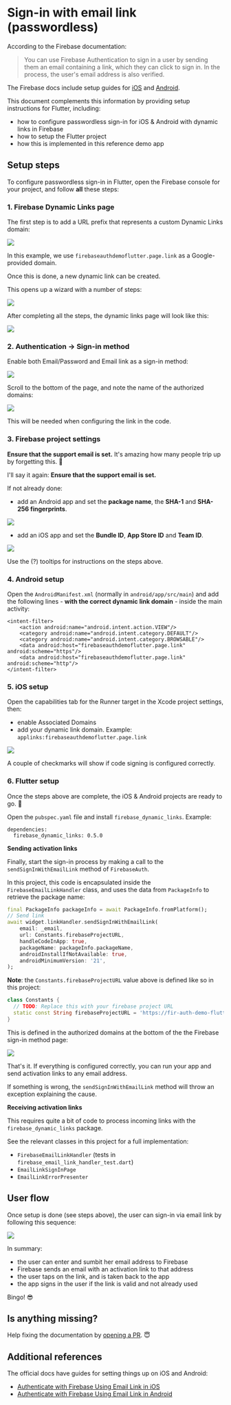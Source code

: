 # Sign-in with email link (passwordless)

According to the Firebase documentation:

> You can use Firebase Authentication to sign in a user by sending them an email containing a link, which they can click to sign in. In the process, the user's email address is also verified.

The Firebase docs include setup guides for [iOS](https://firebase.google.com/docs/auth/ios/email-link-auth) and [Android](https://firebase.google.com/docs/auth/android/email-link-auth).

This document complements this information by providing setup instructions for Flutter, including:

- how to configure passwordless sign-in for iOS & Android with dynamic links in Firebase
- how to setup the Flutter project
- how this is implemented in this reference demo app

## Setup steps

To configure passwordless sign-in in Flutter, open the Firebase console for your project, and follow **all** these steps:

### 1. Firebase Dynamic Links page

The first step is to add a URL prefix that represents a custom Dynamic Links domain:

![](email-link-url-prefix-wizard.png)

In this example, we use `firebaseauthdemoflutter.page.link` as a Google-provided domain.

Once this is done, a new dynamic link can be created.

This opens up a wizard with a number of steps:

![](email-link-dynamic-link-wizard.png)

After completing all the steps, the dynamic links page will look like this:

![](email-link-dynamic-link-created.png)

### 2. Authentication -> Sign-in method

Enable both Email/Password and Email link as a sign-in method:

![](email-link-enable-sign-in-method.png)

Scroll to the bottom of the page, and note the name of the authorized domains:

![](email-link-sign-in-associated-domains.png)

This will be needed when configuring the link in the code.

### 3. Firebase project settings

**Ensure that the support email is set.** It's amazing how many people trip up by forgetting this. 🤯

I'll say it again: **Ensure that the support email is set.**

If not already done:

- add an Android app and set the **package name**, the **SHA-1** and **SHA-256 fingerprints**.

![](email-link-android-settings.png)

- add an iOS app and set the **Bundle ID**, **App Store ID** and **Team ID**.

![](email-link-ios-settings.png)

Use the (?) tooltips for instructions on the steps above.

### 4. Android setup

Open the `AndroidManifest.xml` (normally in `android/app/src/main`) and add the following lines - **with the correct dynamic link domain** - inside the main activity:

```
<intent-filter>
    <action android:name="android.intent.action.VIEW"/>
    <category android:name="android.intent.category.DEFAULT"/>
    <category android:name="android.intent.category.BROWSABLE"/>
    <data android:host="firebaseauthdemoflutter.page.link" android:scheme="https"/>
    <data android:host="firebaseauthdemoflutter.page.link" android:scheme="http"/>
</intent-filter>
```

### 5. iOS setup

Open the capabilities tab for the Runner target in the Xcode project settings, then:

- enable Associated Domains
- add your dynamic link domain. Example: `applinks:firebaseauthdemoflutter.page.link`

![](email-link-xcode-associated-domains.png)

A couple of checkmarks will show if code signing is configured correctly.

### 6. Flutter setup

Once the steps above are complete, the iOS & Android projects are ready to go. 🚀

Open the `pubspec.yaml` file and install `firebase_dynamic_links`. Example:

```
dependencies:
  firebase_dynamic_links: 0.5.0
```

**Sending activation links**

Finally, start the sign-in process by making a call to the `sendSignInWithEmailLink` method of `FirebaseAuth`.

In this project, this code is encapsulated inside the `FirebaseEmailLinkHandler` class, and uses the data from `PackageInfo` to retrieve the package name:

```dart
final PackageInfo packageInfo = await PackageInfo.fromPlatform();
// Send link
await widget.linkHandler.sendSignInWithEmailLink(
    email: _email,
    url: Constants.firebaseProjectURL,
    handleCodeInApp: true,
    packageName: packageInfo.packageName,
    androidInstallIfNotAvailable: true,
    androidMinimumVersion: '21',
);
```

**Note**: the `Constants.firebaseProjectURL` value above is defined like so in this project:

```dart
class Constants {
  // TODO: Replace this with your firebase project URL
  static const String firebaseProjectURL = 'https://fir-auth-demo-flutter.firebaseapp.com/';
}
```

This is defined in the authorized domains at the bottom of the the Firebase sign-in method page:

![](email-link-sign-in-associated-domains.png)

That's it. If everything is configured correctly, you can run your app and send activation links to any email address.

If something is wrong, the `sendSignInWithEmailLink` method will throw an exception explaining the cause.

**Receiving activation links**

This requires quite a bit of code to process incoming links with the `firebase_dynamic_links` package.

See the relevant classes in this project for a full implementation:

- `FirebaseEmailLinkHandler` (tests in `firebase_email_link_handler_test.dart`)
- `EmailLinkSignInPage`
- `EmailLinkErrorPresenter`

## User flow

Once setup is done (see steps above), the user can sign-in via email link by following this sequence:

![](email-link-sequence.png)

In summary:

- the user can enter and sumbit her email address to Firebase
- Firebase sends an email with an activation link to that address
- the user taps on the link, and is taken back to the app
- the app signs in the user if the link is valid and not already used

Bingo! 😎

## Is anything missing?

Help fixing the documentation by [opening a PR](https://github.com/bizz84/voiceClient/pulls). 😇

## Additional references

The official docs have guides for setting things up on iOS and Android:

- [Authenticate with Firebase Using Email Link in iOS](https://firebase.google.com/docs/auth/ios/email-link-auth)
- [Authenticate with Firebase Using Email Link in Android](https://firebase.google.com/docs/auth/android/email-link-auth)
